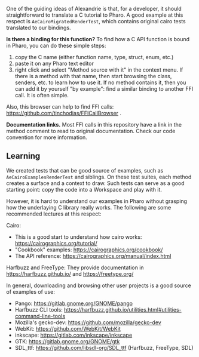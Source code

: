 One of the guiding ideas of Alexandrie is that, for a developer, it should straightforward to translate a C tutorial to Pharo.
A good example at this respect is `AeCairoMigratedRenderTest`, which contains original cairo tests translated to our bindings.

**Is there a binding for this function?** To find how a C API function is bound in Pharo, you can do these simple steps: 
1. copy the C name (either function name, type, struct, enum, etc.)
2. paste it on any Pharo text editor
3. right click and select "Method source with it" in the context menu.
If there is a method with that name, then start browsing the class, senders, etc. to learn how to use it.
If no method contains it, then you can add it by yourself "by example": find a similar binding to another FFI call. It is often simple.

Also, this browser can help to find FFI calls: https://github.com/tinchodias/FFICallBrowser .

**Documentation links.** Most FFI calls in this repository have a link in the method comment to read to original documentation. Check our code convention for more information.


## Learning

We created tests that can be good source of examples, such as `AeCairoExamplesRenderTest` and siblings. 
On these test suites, each method creates a surface and a context to draw.
Such tests can serve as a good starting point: copy the code into a Workspace and play with it.

However, it is hard to understand our examples in Pharo without grasping how the underlaying C library really works. The following are some recommended lectures at this respect:

Cairo:
* This is a good start to understand how cairo works: https://cairographics.org/tutorial/
* "Cookbook" examples: https://cairographics.org/cookbook/
* The API reference: https://cairographics.org/manual/index.html

Harfbuzz and FreeType:
They provide documentation in https://harfbuzz.github.io/ and https://freetype.org/

In general, downloading and browsing other user projects is a good source of examples of use:
- Pango: https://gitlab.gnome.org/GNOME/pango
- Harfbuzz CLI tools: https://harfbuzz.github.io/utilities.html#utilities-command-line-tools
- Mozilla's gecko-dev: https://github.com/mozilla/gecko-dev
- WebKit: https://github.com/WebKit/WebKit
- inkscape: https://gitlab.com/inkscape/inkscape
- GTK: https://gitlab.gnome.org/GNOME/gtk
- SDL_ttf: https://github.com/libsdl-org/SDL_ttf (Harfbuzz, FreeType, SDL)
